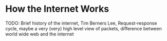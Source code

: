 # How the Internet Works

TODO: Brief history of the internet, Tim Berners Lee, Request-response cycle, maybe a very (very) high level view of packets, difference between world wide web and the internet
